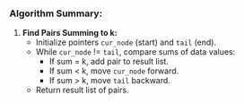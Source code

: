 ### Algorithm Summary:

1. **Find Pairs Summing to k:**
   - Initialize pointers `cur_node` (start) and `tail` (end).
   - While `cur_node` != `tail`, compare sums of data values:
     - If sum = k, add pair to result list.
     - If sum < k, move `cur_node` forward.
     - If sum > k, move `tail` backward.
   - Return result list of pairs.
